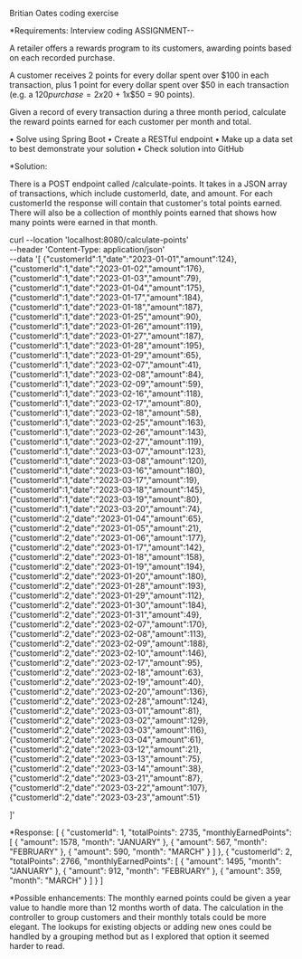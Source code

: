 Britian Oates coding exercise


*Requirements:
Interview coding ASSIGNMENT--

A retailer offers a rewards program to its customers, awarding points based on each recorded purchase.

A customer receives 2 points for every dollar spent over $100 in each transaction, plus 1 point for every dollar spent over $50 in each transaction
(e.g. a $120 purchase = 2x$20 + 1x$50 = 90 points).

Given a record of every transaction during a three month period, calculate the reward points earned for each customer per month and total.

• Solve using Spring Boot
• Create a RESTful endpoint
• Make up a data set to best demonstrate your solution
• Check solution into GitHub



*Solution:

There is a POST endpoint called /calculate-points. It takes in a JSON array of transactions, which include customerId, date, and amount. For each customerId the response will contain that customer's total points earned. There will also be a collection of monthly points earned that shows how many points were earned in that month. 

curl --location 'localhost:8080/calculate-points' \
--header 'Content-Type: application/json' \
--data '[
{"customerId":1,"date":"2023-01-01","amount":124},
{"customerId":1,"date":"2023-01-02","amount":176},
{"customerId":1,"date":"2023-01-03","amount":79},
{"customerId":1,"date":"2023-01-04","amount":175},
{"customerId":1,"date":"2023-01-17","amount":184},
{"customerId":1,"date":"2023-01-18","amount":187},
{"customerId":1,"date":"2023-01-25","amount":90},
{"customerId":1,"date":"2023-01-26","amount":119},
{"customerId":1,"date":"2023-01-27","amount":187},
{"customerId":1,"date":"2023-01-28","amount":195},
{"customerId":1,"date":"2023-01-29","amount":65},
{"customerId":1,"date":"2023-02-07","amount":41},
{"customerId":1,"date":"2023-02-08","amount":84},
{"customerId":1,"date":"2023-02-09","amount":59},
{"customerId":1,"date":"2023-02-16","amount":118},
{"customerId":1,"date":"2023-02-17","amount":80},
{"customerId":1,"date":"2023-02-18","amount":58},
{"customerId":1,"date":"2023-02-25","amount":163},
{"customerId":1,"date":"2023-02-26","amount":143},
{"customerId":1,"date":"2023-02-27","amount":119},
{"customerId":1,"date":"2023-03-07","amount":123},
{"customerId":1,"date":"2023-03-08","amount":120},
{"customerId":1,"date":"2023-03-16","amount":180},
{"customerId":1,"date":"2023-03-17","amount":19},
{"customerId":1,"date":"2023-03-18","amount":145},
{"customerId":1,"date":"2023-03-19","amount":80},
{"customerId":1,"date":"2023-03-20","amount":74},
{"customerId":2,"date":"2023-01-04","amount":65},
{"customerId":2,"date":"2023-01-05","amount":21},
{"customerId":2,"date":"2023-01-06","amount":177},
{"customerId":2,"date":"2023-01-17","amount":142},
{"customerId":2,"date":"2023-01-18","amount":158},
{"customerId":2,"date":"2023-01-19","amount":194},
{"customerId":2,"date":"2023-01-20","amount":180},
{"customerId":2,"date":"2023-01-28","amount":193},
{"customerId":2,"date":"2023-01-29","amount":112},
{"customerId":2,"date":"2023-01-30","amount":184},
{"customerId":2,"date":"2023-01-31","amount":49},
{"customerId":2,"date":"2023-02-07","amount":170},
{"customerId":2,"date":"2023-02-08","amount":113},
{"customerId":2,"date":"2023-02-09","amount":188},
{"customerId":2,"date":"2023-02-10","amount":146},
{"customerId":2,"date":"2023-02-17","amount":95},
{"customerId":2,"date":"2023-02-18","amount":63},
{"customerId":2,"date":"2023-02-19","amount":40},
{"customerId":2,"date":"2023-02-20","amount":136},
{"customerId":2,"date":"2023-02-28","amount":124},
{"customerId":2,"date":"2023-03-01","amount":81},
{"customerId":2,"date":"2023-03-02","amount":129},
{"customerId":2,"date":"2023-03-03","amount":116},
{"customerId":2,"date":"2023-03-04","amount":61},
{"customerId":2,"date":"2023-03-12","amount":21},
{"customerId":2,"date":"2023-03-13","amount":75},
{"customerId":2,"date":"2023-03-14","amount":38},
{"customerId":2,"date":"2023-03-21","amount":87},
{"customerId":2,"date":"2023-03-22","amount":107},
{"customerId":2,"date":"2023-03-23","amount":51}

]'

*Response:
[
    {
        "customerId": 1,
        "totalPoints": 2735,
        "monthlyEarnedPoints": [
            {
                "amount": 1578,
                "month": "JANUARY"
            },
            {
                "amount": 567,
                "month": "FEBRUARY"
            },
            {
                "amount": 590,
                "month": "MARCH"
            }
        ]
    },
    {
        "customerId": 2,
        "totalPoints": 2766,
        "monthlyEarnedPoints": [
            {
                "amount": 1495,
                "month": "JANUARY"
            },
            {
                "amount": 912,
                "month": "FEBRUARY"
            },
            {
                "amount": 359,
                "month": "MARCH"
            }
        ]
    }
]



*Possible enhancements:
The monthly earned points could be given a year value to handle more than 12 months worth of data.
The calculation in the controller to group customers and their monthly totals could be more elegant. The lookups for existing objects or adding new ones could be handled by a grouping method but as I explored that option it seemed harder to read.
